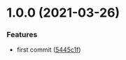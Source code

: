# 1.0.0 (2021-03-26)


### Features

* first commit ([5445c1f](https://github.com/FearlessMa/IUtils/commit/5445c1fc24ac67085f572421dce31281571dffa4))



